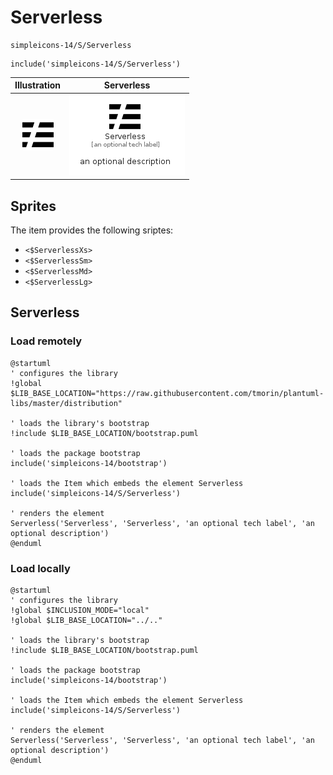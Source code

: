 # Serverless


```text
simpleicons-14/S/Serverless
```

```text
include('simpleicons-14/S/Serverless')
```



| Illustration | Serverless |
| :---: | :---: |
| ![illustration for Illustration](../../simpleicons-14/S/Serverless.png) | ![illustration for Serverless](../../simpleicons-14/S/Serverless.Local.png) |



## Sprites
The item provides the following sriptes:

- `<$ServerlessXs>`
- `<$ServerlessSm>`
- `<$ServerlessMd>`
- `<$ServerlessLg>`





## Serverless

### Load remotely
```plantuml
@startuml
' configures the library
!global $LIB_BASE_LOCATION="https://raw.githubusercontent.com/tmorin/plantuml-libs/master/distribution"

' loads the library's bootstrap
!include $LIB_BASE_LOCATION/bootstrap.puml

' loads the package bootstrap
include('simpleicons-14/bootstrap')

' loads the Item which embeds the element Serverless
include('simpleicons-14/S/Serverless')

' renders the element
Serverless('Serverless', 'Serverless', 'an optional tech label', 'an optional description')
@enduml
```

### Load locally
```plantuml
@startuml
' configures the library
!global $INCLUSION_MODE="local"
!global $LIB_BASE_LOCATION="../.."

' loads the library's bootstrap
!include $LIB_BASE_LOCATION/bootstrap.puml

' loads the package bootstrap
include('simpleicons-14/bootstrap')

' loads the Item which embeds the element Serverless
include('simpleicons-14/S/Serverless')

' renders the element
Serverless('Serverless', 'Serverless', 'an optional tech label', 'an optional description')
@enduml
```

